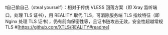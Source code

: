 :exclamation:自己偷自己（steal yourself）：相对于传统 VLESS 回落方案（即 Xray 监听端口，处理 TLS 证书），用 REALITY 取代 TLS，可消除服务端 TLS 指纹特征（即 Nginx 处理 TLS 证书），仍有前向保密性等，且证书链攻击无效，安全性超越常规 TLS #[https://github.com/XTLS/REALITY#readme]

